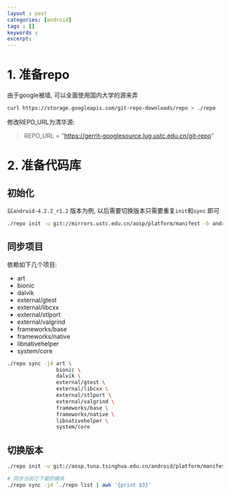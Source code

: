 ```yaml
---
layout : post
categories: [android]
tags : []
keywords : 
excerpt: 
---
```





# 1. 准备repo

由于google被墙, 可以全面使用国内大学的源来弄

```bash
curl https://storage.googleapis.com/git-repo-downloads/repo > ./repo
```

修改REPO_URL为清华源:
> REPO_URL = "https://gerrit-googlesource.lug.ustc.edu.cn/git-repo"

# 2. 准备代码库

## 初始化
以`android-4.2.2_r1.2` 版本为例, 以后需要切换版本只需要重复`init`和`sync` 即可

```bash
./repo init -u git://mirrors.ustc.edu.cn/aosp/platform/manifest -b android-4.2.2_r1.2
```

## 同步项目

依赖如下几个项目:

* art
* bionic
* dalvik
* external/gtest
* external/libcxx
* external/stlport
* external/valgrind
* frameworks/base
* frameworks/native
* libnativehelper
* system/core

```bash
./repo sync -j4 art \
				bionic \
				dalvik \
				external/gtest \
				external/libcxx \
				external/stlport \
				external/valgrind \
				frameworks/base \
				frameworks/native \
				libnativehelper \
				system/core
```

## 切换版本

```bash
./repo init -u git://aosp.tuna.tsinghua.edu.cn/android/platform/manifest -b 版本

# 同步当前已下载的模块
./repo sync -j4 `./repo list | awk '{print $3}'
```
